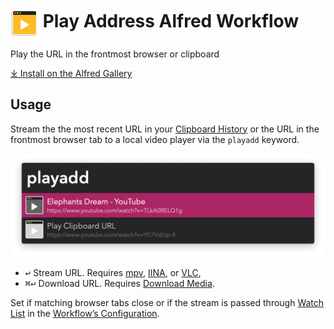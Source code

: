 # <img src='Workflow/icon.png' width='45' align='center' alt='icon'> Play Address Alfred Workflow

Play the URL in the frontmost browser or clipboard

[⤓ Install on the Alfred Gallery](https://alfred.app/workflows/vitor/play-address)

## Usage

Stream the the most recent URL in your [Clipboard History](https://www.alfredapp.com/help/features/clipboard/) or the URL in the frontmost browser tab to a local video player via the `playadd` keyword.

![Showing available URLs](Workflow/images/about/playadd.png)

* <kbd>↩&#xFE0E;</kbd> Stream URL. Requires [mpv](http://mpv.io/), [IINA](https://lhc70000.github.io/iina/), or [VLC](http://www.videolan.org/vlc/index.html),
* <kbd>⌘</kbd><kbd>↩&#xFE0E;</kbd> Download URL. Requires [Download Media](https://alfred.app/workflows/vitor/download-media/).

Set if matching browser tabs close or if the stream is passed through [Watch List](https://alfred.app/workflows/vitor/watch-list/) in the [Workflow’s Configuration](https://www.alfredapp.com/help/workflows/user-configuration/).
